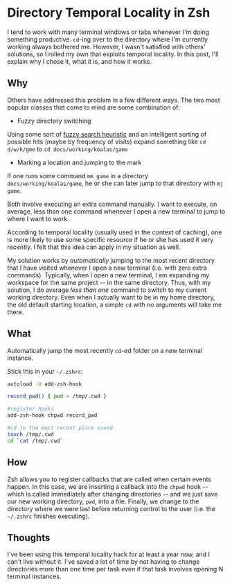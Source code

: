 # Directory Temporal Locality in Zsh

I tend to work with many terminal windows or tabs whenever I'm doing something productive. `cd`-ing over to the directory where I'm currently working always bothered me. However, I wasn't satisfied with others' solutions, so I rolled my own that exploits temporal locality. In this post, I'll explain why I chose it, what it is, and how it works.

## Why

Others have addressed this problem in a few different ways. The two most popular classes that come to mind are some combination of:

* Fuzzy directory switching

Using some sort of [fuzzy search heuristic](https://en.wikipedia.org/wiki/Fuzzy_string_searching) and an intelligent sorting of possible hits (maybe by frequency of visits) expand something like `cd d/w/k/gme` to `cd docs/working/koalas/game`

* Marking a location and jumping to the mark

If one runs some command `mm game` in a directory `docs/working/koalas/game`, he or she can later jump to that directory with `mj game`.

Both involve executing an extra command manually. I want to execute, on average, less than one command whenever I open a new terminal to jump to where I want to work.

According to temporal locality (usually used in the context of caching), one is more likely to use some specific resource if he or she has used it very recently. I felt that this idea can apply in my situation as well.

My solution works by _automatically_ jumping to the most recent directory that I have visited whenever I open a new terminal (i.e. with zero extra commands). Typically, when I open a new terminal, I am expanding my workspace for the same project -- in the same directory. Thus, with my solution, I do average _less than one_ command to switch to my current working directory. Even when I actually want to be in my home directory, the old default starting location, a simple `cd` with no arguments will take me there.


## What

Automatically jump the most recently `cd`-ed folder on a new terminal instance.

Stick this in your `~/.zshrc`:

```bash
autoload -U add-zsh-hook

record_pwd() { pwd > /tmp/.cwd }

#register hooks
add-zsh-hook chpwd record_pwd

#cd to the most recent place saved
touch /tmp/.cwd
cd `cat /tmp/.cwd`
```

## How

Zsh allows you to register callbacks that are called when certain events happen. In this case, we are inserting a callback into the `chpwd` hook -- which is called immediately after changing directories -- and we just save our new working directory, `pwd`, into a file. Finally, we change to the directory where we were last before returning control to the user (i.e. the `~/.zshrc` finishes executing).

## Thoughts

I've been using this temporal locality hack for at least a year now, and I can't live without it. I've saved a lot of time by not having to change directories more than one time per task even if that task involves opening N terminal instances.

